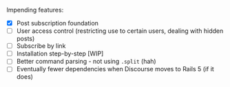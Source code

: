 Impending features:
- [x] Post subscription foundation
- [ ] User access control (restricting use to certain users, dealing with hidden posts)
- [ ] Subscribe by link
- [ ] Installation step-by-step [WIP]
- [ ] Better command parsing - not using `.split` (hah)
- [ ] Eventually fewer dependencies when Discourse moves to Rails 5 (if it does)
